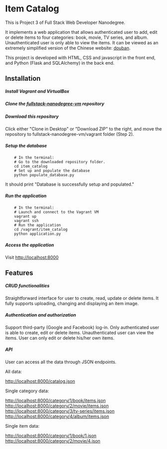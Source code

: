 # Item Catalog

This is Project 3 of Full Stack Web Developer Nanodegree.

It implements a web application that allows authenticated user to add, edit or delete items to four categories: book, movie, TV series, and album. Unauthenticated user is only able to view the items. It can be viewed as an extremely simplified version of the Chinese website: [douban](http://www.douban.com).

This project is developed with HTML, CSS and javascript in the front end, and Python (Flask and SQLAlchemy) in the back end.

## Installation

##### Install Vagrant and VirtualBox

##### Clone the [fullstack-nanodegree-vm](https://github.com/udacity/fullstack-nanodegree-vm) repository

##### Download this repository

Click either "Clone in Desktop" or "Download ZIP" to the right, and move the repository to fullstack-nanodegree-vm/vagrant folder (Step 2).

##### Setup the database
```
    # In the terminal:
    # Go to the downloaded repository folder.
    cd item_catalog
    # Set up and populate the database
    python populate_database.py
```
It should print "Database is successfully setup and populated."

##### Run the application
```
    # In the terminal:
    # Launch and connect to the Vagrant VM
    vagrant up
    vagrant ssh
    # Run the application
    cd /vagrant/item_catalog
    python application.py
```
##### Access the application

Visit [http://localhost:8000](http://localhost:8000)

## Features

##### CRUD functionalities

Straightforward interface for user to create, read, update or delete items.
It fully supports uploading, changing and displaying an item image.

##### Authentication and authorization

Support third-party (Google and Facebook) log-in. Only authenticated user is able to create, edit or delete items. Unauthenticated user can view the items. User can only edit or delete his/her own items.

##### API

User can access all the data through JSON endpoints.

All data:

[http://localhost:8000/catalog.json](http://localhost:8000/catalog.json)

Single category data:

[http://localhost:8000/category/1/book/items.json](http://localhost:8000/category/1/book/items.json)
[http://localhost:8000/category/2/movie/items.json](http://localhost:8000/category/2/movie/items.json)
[http://localhost:8000/category/3/tv-series/items.json](http://localhost:8000/category/3/tv-series/items.json)
[http://localhost:8000/category/4/album/items.json](http://localhost:8000/category/4/album/items.json)

Single item data:

[http://localhost:8000/category/1/book/1.json](http://localhost:8000/category/1/book/1.json)
[http://localhost:8000/category/2/movie/4.json](http://localhost:8000/category/2/movie/4.json)
